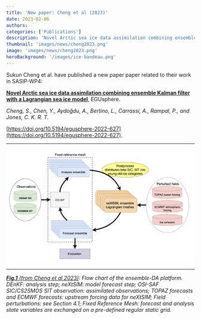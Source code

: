```yaml
---
title: 'New paper: Cheng et al (2023)'
date: 2023-02-06
authors:
categories: ['Publications']
description: 'Novel Arctic sea ice data assimilation combining ensemble Kalman filter with a Lagrangian sea ice model.'
thumbnail: 'images/news/cheng2023.png'
image: 'images/news/cheng2023.png'
heroBackground: '/images/ice-bandeau.png'
---
```



Sukun Cheng et al. have published a new paper paper related to their work in SASIP-WP4:

 [**Novel Arctic sea ice data assimilation combining ensemble Kalman filter with a Lagrangian sea ice model**](https://doi.org/10.5194/egusphere-2022-627), EGUsphere. 

_Cheng, S., Chen, Y., Aydoğdu, A., Bertino, L., Carrassi, A., Rampal, P., and Jones, C. K. R. T._

[https://doi.org/10.5194/egusphere-2022-627](https://doi.org/10.5194/egusphere-2022-627).

---
![[Cheng2023](https://doi.org/10.5194/egusphere-2022-627)](/images/news/cheng2023p6.png)

---
_[**Fig.1** (from Cheng et al 2023)](https://doi.org/10.5194/egusphere-2022-627): Flow chart of the ensemble-DA platform. DEnKF: analysis step; neXtSIM: model forecast step; OSI-SAF SIC/CS2SMOS SIT observation: assimilated observations; TOPAZ forecasts and ECMWF forecasts: upstream forcing data for neXtSIM; Field perturbations: see Section 4.1; Fixed Reference Mesh: forecast and analysis state variables are exchanged on a pre-defined regular static grid._